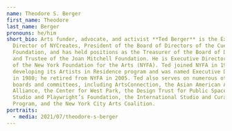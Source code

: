 ```yaml
---
name: Theodore S. Berger
first_name: Theodore
last_name: Berger
pronouns: he/him
short_bio: Arts funder, advocate, and activist **Ted Berger** is the Executive
  Director of NYCreates, President of the Board of Directors of the Cue Art
  Foundation, and has held positions as the Treasurer of the Board of Directors
  and Trustee of the Joan Mitchell Foundation. He is Executive Director Emeritus
  of the New York Foundation for the Arts (NYFA). Ted joined NYFA in 1973,
  developing its Artists in Residence program and was named Executive Director
  in 1980; he retired from NYFA in 2005. Ted also serves on numerous other
  boards and committees, including ArtsConnection, the Asian American Arts
  Alliance, the Center for West Park, the Design Trust for Public Space, HB
  Studio and Playwright’s Foundation, the International Studio and Curatorial
  Program, and the New York City Arts Coalition.
portraits:
  - media: 2021/07/theodore-s-berger
---
```

